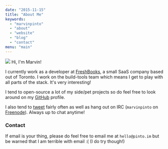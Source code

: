 ```yaml
---
date: "2015-11-15"
title: "About Me"
keywords:
  - "marvinpinto"
  - "about"
  - "website"
  - "blog"
  - "contact"
menu: "main"
---
```


![](https://s.gravatar.com/avatar/22784ea1769f025112c92c31321c6bf1?s=100#floatleft)
Hi, I'm Marvin!

I currently work as a developer at [FreshBooks](http://www.freshbooks.com), a
small SaaS company based out of Toronto. I work on the build-tools team which
means I get to play with all parts of the stack. It's very interesting!

I tend to open-source a lot of my side/pet projects so do feel free to look
around on my [GitHub](https://github.com/marvinpinto) profile.

I also tend to [tweet](https://twitter.com/marvinpinto) fairly often as well as
hang out on IRC (`marvinpinto` on [Freenode](https://freenode.net)).  Always up
to chat anytime!

### Contact

If email is your thing, please do feel free to email me at `hello@pinto.im` but
be warned that I am terrible with email :( (I do try though!)
